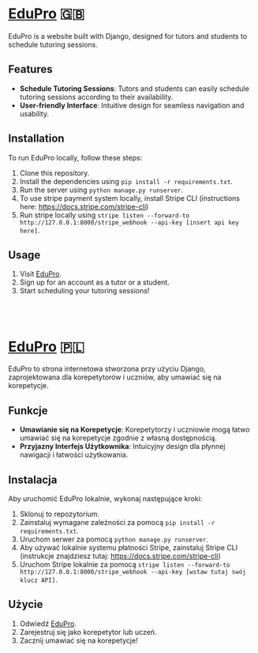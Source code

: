 # [EduPro](http://eduprotutoring.pythonanywhere.com "EduPro") :uk:

EduPro is a website built with Django, designed for tutors and students to schedule tutoring sessions. 

## Features
- **Schedule Tutoring Sessions**: Tutors and students can easily schedule tutoring sessions according to their availability.
- **User-friendly Interface**: Intuitive design for seamless navigation and usability.

## Installation
To run EduPro locally, follow these steps:

1. Clone this repository.
2. Install the dependencies using `pip install -r requirements.txt`.
3. Run the server using `python manage.py runserver`.
4. To use stripe payment system locally, install Stripe CLI (instructions here: https://docs.stripe.com/stripe-cli)
5. Run stripe locally using `stripe listen --forward-to http://127.0.0.1:8000/stripe_webhook --api-key [insert api key here]`.


## Usage
1. Visit [EduPro](http://eduprotutoring.pythonanywhere.com).
2. Sign up for an account as a tutor or a student.
3. Start scheduling your tutoring sessions!

<br></br>
# [EduPro](http://eduprotutoring.pythonanywhere.com "EduPro") :poland:

EduPro to strona internetowa stworzona przy użyciu Django, zaprojektowana dla korepetytorów i uczniów, aby umawiać się na korepetycje.

## Funkcje
- **Umawianie się na Korepetycje**: Korepetytorzy i uczniowie mogą łatwo umawiać się na korepetycje zgodnie z własną dostępnością.
- **Przyjazny Interfejs Użytkownika**: Intuicyjny design dla płynnej nawigacji i łatwości użytkowania.

## Instalacja
Aby uruchomić EduPro lokalnie, wykonaj następujące kroki:

1. Sklonuj to repozytorium.
2. Zainstaluj wymagane zależności za pomocą `pip install -r requirements.txt`.
3. Uruchom serwer za pomocą `python manage.py runserver`.
4. Aby używać lokalnie systemu płatności Stripe, zainstaluj Stripe CLI (instrukcje znajdziesz tutaj: https://docs.stripe.com/stripe-cli)
5. Uruchom Stripe lokalnie za pomocą `stripe listen --forward-to http://127.0.0.1:8000/stripe_webhook --api-key [wstaw tutaj swój klucz API]`.

## Użycie
1. Odwiedź [EduPro](http://eduprotutoring.pythonanywhere.com).
2. Zarejestruj się jako korepetytor lub uczeń.
3. Zacznij umawiać się na korepetycje!


